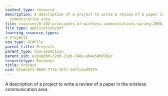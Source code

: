 ```yaml
---
content_type: resource
description: A description of a project to write a review of a paper in the wireless
  communication area.
file: /courses/6-452-principles-of-wireless-communications-spring-2006/b2adeb21568671f43d7f2d17a2a99529_proj_info.pdf
file_type: application/pdf
learning_resource_types:
- Projects
ocw_type: OCWFile
parent_title: Projects
parent_type: CourseSection
parent_uid: e291a8bd-c20d-25eb-748e-ab4e5ebd766c
resourcetype: Document
title: Project
uid: b2adeb21-5686-71f4-3d7f-2d17a2a99529
---
```

A description of a project to write a review of a paper in the wireless communication area.

